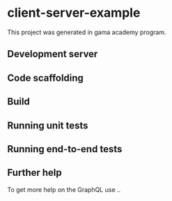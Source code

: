 # client-server-example

This project was generated in gama academy program.

## Development server



## Code scaffolding



## Build



## Running unit tests



## Running end-to-end tests



## Further help

To get more help on the GraphQL use ..
